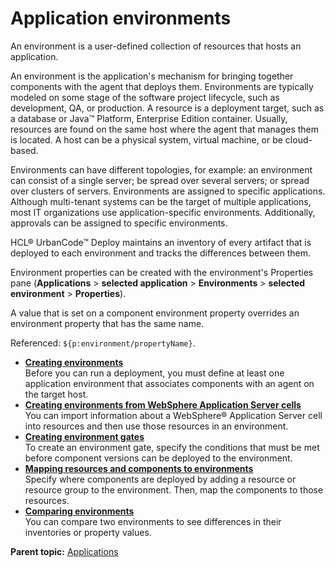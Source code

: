 # Application environments

An environment is a user-defined collection of resources that hosts an application.

An environment is the application's mechanism for bringing together components with the agent that deploys them. Environments are typically modeled on some stage of the software project lifecycle, such as development, QA, or production. A resource is a deployment target, such as a database or Java™ Platform, Enterprise Edition container. Usually, resources are found on the same host where the agent that manages them is located. A host can be a physical system, virtual machine, or be cloud-based.

Environments can have different topologies, for example: an environment can consist of a single server; be spread over several servers; or spread over clusters of servers. Environments are assigned to specific applications. Although multi-tenant systems can be the target of multiple applications, most IT organizations use application-specific environments. Additionally, approvals can be assigned to specific environments.

HCL® UrbanCode™ Deploy maintains an inventory of every artifact that is deployed to each environment and tracks the differences between them.

Environment properties can be created with the environment's Properties pane \(**Applications** \> **selected application** \> **Environments** \> **selected environment** \> **Properties**\).

A value that is set on a component environment property overrides an environment property that has the same name.

Referenced: `${p:environment/propertyName}`.

-   **[Creating environments](../topics/app_environment_create.md)**  
Before you can run a deployment, you must define at least one application environment that associates components with an agent on the target host.
-   **[Creating environments from WebSphere Application Server cells](../topics/examples_websphere_import_cell.md)**  
You can import information about a WebSphere® Application Server cell into resources and then use those resources in an environment.
-   **[Creating environment gates](../topics/app_gate_create.md)**  
To create an environment gate, specify the conditions that must be met before component versions can be deployed to the environment.
-   **[Mapping resources and components to environments](../topics/app_environment_mapping.md)**  
Specify where components are deployed by adding a resource or resource group to the environment. Then, map the components to those resources.
-   **[Comparing environments](../topics/app_environment_compare.md)**  
You can compare two environments to see differences in their inventories or property values.

**Parent topic:** [Applications](../topics/applications_ch.md)

